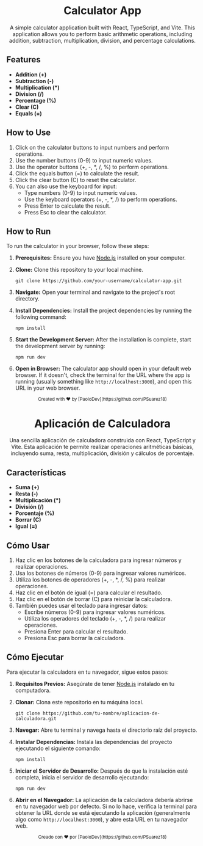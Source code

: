 <h1 align="center">Calculator App</h1>

<div align="center">
  <p>A simple calculator application built with React, TypeScript, and Vite. This application allows you to perform basic arithmetic operations, including addition, subtraction, multiplication, division, and percentage calculations.</p>
</div>

## Features

- **Addition (+)**
- **Subtraction (-)**
- **Multiplication (\*)**
- **Division (/)**
- **Percentage (%)**
- **Clear (C)**
- **Equals (=)**

## How to Use

1. Click on the calculator buttons to input numbers and perform operations.
2. Use the number buttons (0-9) to input numeric values.
3. Use the operator buttons (+, -, \*, /, %) to perform operations.
4. Click the equals button (=) to calculate the result.
5. Click the clear button (C) to reset the calculator.
6. You can also use the keyboard for input:
   - Type numbers (0-9) to input numeric values.
   - Use the keyboard operators (+, -, \*, /) to perform operations.
   - Press Enter to calculate the result.
   - Press Esc to clear the calculator.

## How to Run

To run the calculator in your browser, follow these steps:

1. **Prerequisites:** Ensure you have [Node.js](https://nodejs.org/) installed on your computer.

2. **Clone:** Clone this repository to your local machine.

   ```
   git clone https://github.com/your-username/calculator-app.git
   ```

3. **Navigate:** Open your terminal and navigate to the project's root directory.

4. **Install Dependencies:** Install the project dependencies by running the following command:

   ```
   npm install
   ```

5. **Start the Development Server:** After the installation is complete, start the development server by running:

   ```
   npm run dev
   ```

6. **Open in Browser:** The calculator app should open in your default web browser. If it doesn't, check the terminal for the URL where the app is running (usually something like `http://localhost:3000`), and open this URL in your web browser.

<div align="center">
  <sub>Created with ❤️ by [PaoloDev](https://github.com/PSuarez18)</sub>
</div>

<h1 align="center">Aplicación de Calculadora</h1>

<div align="center">
  <p>Una sencilla aplicación de calculadora construida con React, TypeScript y Vite. Esta aplicación te permite realizar operaciones aritméticas básicas, incluyendo suma, resta, multiplicación, división y cálculos de porcentaje.</p>
</div>

## Características

- **Suma (+)**
- **Resta (-)**
- **Multiplicación (\*)**
- **División (/)**
- **Porcentaje (%)**
- **Borrar (C)**
- **Igual (=)**

## Cómo Usar

1. Haz clic en los botones de la calculadora para ingresar números y realizar operaciones.
2. Usa los botones de números (0-9) para ingresar valores numéricos.
3. Utiliza los botones de operadores (+, -, \*, /, %) para realizar operaciones.
4. Haz clic en el botón de igual (=) para calcular el resultado.
5. Haz clic en el botón de borrar (C) para reiniciar la calculadora.
6. También puedes usar el teclado para ingresar datos:
   - Escribe números (0-9) para ingresar valores numéricos.
   - Utiliza los operadores del teclado (+, -, \*, /) para realizar operaciones.
   - Presiona Enter para calcular el resultado.
   - Presiona Esc para borrar la calculadora.

## Cómo Ejecutar

Para ejecutar la calculadora en tu navegador, sigue estos pasos:

1. **Requisitos Previos:** Asegúrate de tener [Node.js](https://nodejs.org/) instalado en tu computadora.

2. **Clonar:** Clona este repositorio en tu máquina local.

   ```
   git clone https://github.com/tu-nombre/aplicacion-de-calculadora.git
   ```

3. **Navegar:** Abre tu terminal y navega hasta el directorio raíz del proyecto.

4. **Instalar Dependencias:** Instala las dependencias del proyecto ejecutando el siguiente comando:

   ```
   npm install
   ```

5. **Iniciar el Servidor de Desarrollo:** Después de que la instalación esté completa, inicia el servidor de desarrollo ejecutando:

   ```
   npm run dev
   ```

6. **Abrir en el Navegador:** La aplicación de la calculadora debería abrirse en tu navegador web por defecto. Si no lo hace, verifica la terminal para obtener la URL donde se está ejecutando la aplicación (generalmente algo como `http://localhost:3000`), y abre esta URL en tu navegador web.

<div align="center">
  <sub>Creado con ❤️ por [PaoloDev](https://github.com/PSuarez18)</sub>
</div>
